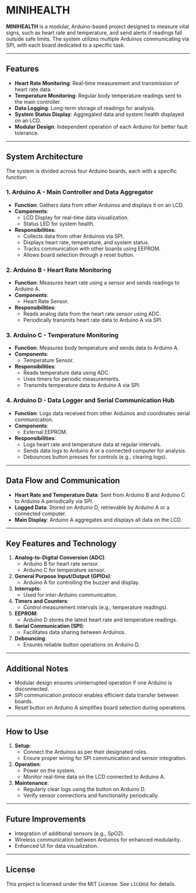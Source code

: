 # MINIHEALTH

**MINIHEALTH** is a modular, Arduino-based project designed to measure vital signs, such as heart rate and temperature, and send alerts if readings fall outside safe limits. The system utilizes multiple Arduinos communicating via SPI, with each board dedicated to a specific task.

---

## Features

- **Heart Rate Monitoring**: Real-time measurement and transmission of heart rate data.
- **Temperature Monitoring**: Regular body temperature readings sent to the main controller.
- **Data Logging**: Long-term storage of readings for analysis.
- **System Status Display**: Aggregated data and system health displayed on an LCD.
- **Modular Design**: Independent operation of each Arduino for better fault tolerance.

---

## System Architecture

The system is divided across four Arduino boards, each with a specific function:

### 1. Arduino A - Main Controller and Data Aggregator
- **Function**: Gathers data from other Arduinos and displays it on an LCD.
- **Components**:
  - LCD Display for real-time data visualization.
  - Status LED for system health.
- **Responsibilities**:
  - Collects data from other Arduinos via SPI.
  - Displays heart rate, temperature, and system status.
  - Tracks communication with other boards using EEPROM.
  - Allows board selection through a reset button.

### 2. Arduino B - Heart Rate Monitoring
- **Function**: Measures heart rate using a sensor and sends readings to Arduino A.
- **Components**:
  - Heart Rate Sensor.
- **Responsibilities**:
  - Reads analog data from the heart rate sensor using ADC.
  - Periodically transmits heart rate data to Arduino A via SPI.

### 3. Arduino C - Temperature Monitoring
- **Function**: Measures body temperature and sends data to Arduino A.
- **Components**:
  - Temperature Sensor.
- **Responsibilities**:
  - Reads temperature data using ADC.
  - Uses timers for periodic measurements.
  - Transmits temperature data to Arduino A via SPI.

### 4. Arduino D - Data Logger and Serial Communication Hub
- **Function**: Logs data received from other Arduinos and coordinates serial communication.
- **Components**:
  - External EEPROM.
- **Responsibilities**:
  - Logs heart rate and temperature data at regular intervals.
  - Sends data logs to Arduino A or a connected computer for analysis.
  - Debounces button presses for controls (e.g., clearing logs).

---

## Data Flow and Communication

- **Heart Rate and Temperature Data**: Sent from Arduino B and Arduino C to Arduino A periodically via SPI.
- **Logged Data**: Stored on Arduino D, retrievable by Arduino A or a connected computer.
- **Main Display**: Arduino A aggregates and displays all data on the LCD.

---

## Key Features and Technology

1. **Analog-to-Digital Conversion (ADC)**:
   - Arduino B for heart rate sensor.
   - Arduino C for temperature sensor.
2. **General Purpose Input/Output (GPIOs)**:
   - Arduino A for controlling the buzzer and display.
3. **Interrupts**:
   - Used for inter-Arduino communication.
4. **Timers and Counters**:
   - Control measurement intervals (e.g., temperature readings).
5. **EEPROM**:
   - Arduino D stores the latest heart rate and temperature readings.
6. **Serial Communication (SPI)**:
   - Facilitates data sharing between Arduinos.
7. **Debouncing**:
   - Ensures reliable button operations on Arduino D.

---

## Additional Notes

- Modular design ensures uninterrupted operation if one Arduino is disconnected.
- SPI communication protocol enables efficient data transfer between boards.
- Reset button on Arduino A simplifies board selection during operations.

---

## How to Use

1. **Setup**:
   - Connect the Arduinos as per their designated roles.
   - Ensure proper wiring for SPI communication and sensor integration.
2. **Operation**:
   - Power on the system.
   - Monitor real-time data on the LCD connected to Arduino A.
3. **Maintenance**:
   - Regularly clear logs using the button on Arduino D.
   - Verify sensor connections and functionality periodically.

---

## Future Improvements

- Integration of additional sensors (e.g., SpO2).
- Wireless communication between Arduinos for enhanced modularity.
- Enhanced UI for data visualization.

---

## License

This project is licensed under the MIT License. See `LICENSE` for details.

